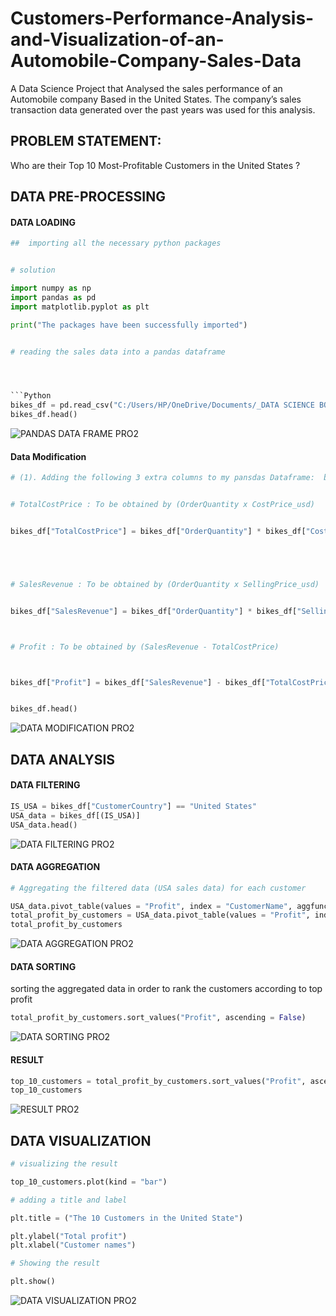 # Customers-Performance-Analysis-and-Visualization-of-an-Automobile-Company-Sales-Data
 A Data Science Project that Analysed  the sales performance of an Automobile company Based in the United States. The company’s sales transaction data generated over the past years was used for this  analysis.

 ## PROBLEM STATEMENT:  
 Who are their Top 10 Most-Profitable Customers  in the United States ?
 ## DATA PRE-PROCESSING 
 #### DATA LOADING
 ```Python
##  importing all the necessary python packages


# solution 

import numpy as np 
import pandas as pd 
import matplotlib.pyplot as plt

print("The packages have been successfully imported")


# reading the sales data into a pandas dataframe




```Python
bikes_df = pd.read_csv("C:/Users/HP/OneDrive/Documents/_DATA SCIENCE BOOK CAMP TRANINIG/DATA SET/bikes.csv")
bikes_df.head()
```




![PANDAS DATA FRAME PRO2](https://github.com/user-attachments/assets/1b6aa9d7-36af-4c1d-9419-054771280bfc)



####  Data Modification


```Python
# (1). Adding the following 3 extra columns to my pansdas Dataframe:  bikes_df


# TotalCostPrice : To be obtained by (OrderQuantity x CostPrice_usd)


bikes_df["TotalCostPrice"] = bikes_df["OrderQuantity"] * bikes_df["CostPrice_usd"] 





# SalesRevenue : To be obtained by (OrderQuantity x SellingPrice_usd)


bikes_df["SalesRevenue"] = bikes_df["OrderQuantity"] * bikes_df["SellingPrice_usd"] 



# Profit : To be obtained by (SalesRevenue - TotalCostPrice)



bikes_df["Profit"] = bikes_df["SalesRevenue"] - bikes_df["TotalCostPrice"]


bikes_df.head()
```


![DATA MODIFICATION PRO2](https://github.com/user-attachments/assets/2610eb5e-0c1f-417d-9473-c8ba47d7de0a)

## DATA ANALYSIS
#### DATA FILTERING
```Python
IS_USA = bikes_df["CustomerCountry"] == "United States"
USA_data = bikes_df[(IS_USA)]
USA_data.head()
```


![DATA FILTERING PRO2](https://github.com/user-attachments/assets/45b7a6f5-9e74-4f6d-a9a2-5c524dd42a3e)

#### DATA AGGREGATION

```Python
# Aggregating the filtered data (USA sales data) for each customer

USA_data.pivot_table(values = "Profit", index = "CustomerName", aggfunc =np.sum)
total_profit_by_customers = USA_data.pivot_table(values = "Profit", index = "CustomerName", aggfunc =np.sum)
total_profit_by_customers
```



![DATA AGGREGATION PRO2](https://github.com/user-attachments/assets/8cc9b7db-5306-40d6-a76a-bcd64272e201)

#### DATA SORTING
sorting the aggregated data in order to rank the customers according to top profit
```Python
total_profit_by_customers.sort_values("Profit", ascending = False)
```


![DATA SORTING PRO2](https://github.com/user-attachments/assets/313ccc64-0c3c-4882-90b3-29cea4ce9f24)

#### RESULT
```Python
top_10_customers = total_profit_by_customers.sort_values("Profit", ascending = False).head(10)
top_10_customers
```

![RESULT PRO2](https://github.com/user-attachments/assets/d9f59813-d400-4f32-8776-5d30350dff22)


## DATA VISUALIZATION

```Python
# visualizing the result

top_10_customers.plot(kind = "bar")

# adding a title and label

plt.title = ("The 10 Customers in the United State")

plt.ylabel("Total profit")
plt.xlabel("Customer names")

# Showing the result

plt.show()

```

![DATA VISUALIZATION PRO2](https://github.com/user-attachments/assets/32d839d4-a563-458a-9321-65e9d59f629a)


```

```











